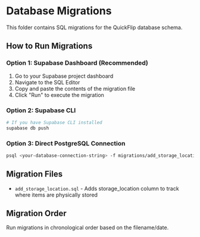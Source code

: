 # Database Migrations

This folder contains SQL migrations for the QuickFlip database schema.

## How to Run Migrations

### Option 1: Supabase Dashboard (Recommended)
1. Go to your Supabase project dashboard
2. Navigate to the SQL Editor
3. Copy and paste the contents of the migration file
4. Click "Run" to execute the migration

### Option 2: Supabase CLI
```bash
# If you have Supabase CLI installed
supabase db push
```

### Option 3: Direct PostgreSQL Connection
```bash
psql <your-database-connection-string> -f migrations/add_storage_location.sql
```

## Migration Files

- `add_storage_location.sql` - Adds storage_location column to track where items are physically stored

## Migration Order

Run migrations in chronological order based on the filename/date.
